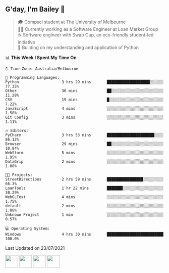 ## G'day, I'm Bailey 👋

> 🎓 Compsci student at The University of Melbourne <br>
> 👨‍💻 Currently working as a Software Engineer at Loan Market Group <br>
> ☕️ Software engineer with Swap Cup, an eco-friendly student-led initiative <br>
> 🌱 Building on my understanding and application of Python

<!--START_SECTION:waka-->
📊 **This Week I Spent My Time On** 

```text
⌚︎ Time Zone: Australia/Melbourne

💬 Programming Languages: 
Python                   3 hrs 29 mins       ███████████████████░░░░░░   77.35% 
Other                    30 mins             ██░░░░░░░░░░░░░░░░░░░░░░░   11.28% 
CSV                      19 mins             █░░░░░░░░░░░░░░░░░░░░░░░░   7.22% 
JavaScript               4 mins              ░░░░░░░░░░░░░░░░░░░░░░░░░   1.58% 
Git Config               3 mins              ░░░░░░░░░░░░░░░░░░░░░░░░░   1.11%

🔥 Editors: 
PyCharm                  3 hrs 53 mins       █████████████████████░░░░   86.12% 
Browser                  29 mins             ██░░░░░░░░░░░░░░░░░░░░░░░   10.84% 
WebStorm                 5 mins              ░░░░░░░░░░░░░░░░░░░░░░░░░   1.95% 
DataGrip                 2 mins              ░░░░░░░░░░░░░░░░░░░░░░░░░   1.08%

🐱‍💻 Projects: 
StreetDirections         2 hrs 59 mins       ████████████████░░░░░░░░░   66.3% 
LoanTools                1 hr 22 mins        ███████░░░░░░░░░░░░░░░░░░   30.29% 
WebGLTest                4 mins              ░░░░░░░░░░░░░░░░░░░░░░░░░   1.75% 
default                  2 mins              ░░░░░░░░░░░░░░░░░░░░░░░░░   1.08% 
Unknown Project          1 min               ░░░░░░░░░░░░░░░░░░░░░░░░░   0.57%

💻 Operating System: 
Windows                  4 hrs 30 mins       █████████████████████████   100.0%

```


 Last Updated on 23/07/2021
<!--END_SECTION:waka-->

[<img height="40px" src="https://img.icons8.com/ios-filled/2x/linkedin.png">](https://linkedin.com/in/baileybutler1)
[<img height="40px" src="https://img.icons8.com/ios-filled/2x/github.png">](https://github.com/baely)
[<img height="40px" src="https://img.icons8.com/ios-filled/2x/salesforce.png">](https://trailblazer.me/id/baileybutler)
[<img height="40px" src="https://img.icons8.com/ios-filled/2x/instagram.png">](https://instagram.com/bae1y)

